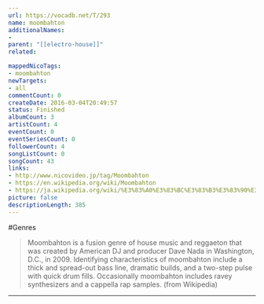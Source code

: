 ```yaml
---
url: https://vocadb.net/T/293
name: moombahton
additionalNames: 
- 
parent: "[[electro-house]]"
related:

mappedNicoTags:
- moombahton
newTargets:
- all
commentCount: 0
createDate: 2016-03-04T20:49:57
status: Finished
albumCount: 3
artistCount: 4
eventCount: 0
eventSeriesCount: 0
followerCount: 4
songListCount: 0
songCount: 43
links: 
- http://www.nicovideo.jp/tag/Moombahton
- https://en.wikipedia.org/wiki/Moombahton
- https://ja.wikipedia.org/wiki/%E3%83%A0%E3%83%BC%E3%83%B3%E3%83%90%E3%83%BC%E3%83%88%E3%83%B3
picture: false
descriptionLength: 385
---
```


#Genres

>Moombahton is a fusion genre of house music and reggaeton that was created by American DJ and producer Dave Nada in Washington, D.C., in 2009. Identifying characteristics of moombahton include a thick and spread-out bass line, dramatic builds, and a two-step pulse with quick drum fills. Occasionally moombahton includes ravey synthesizers and a cappella rap samples. (from Wikipedia)

---

